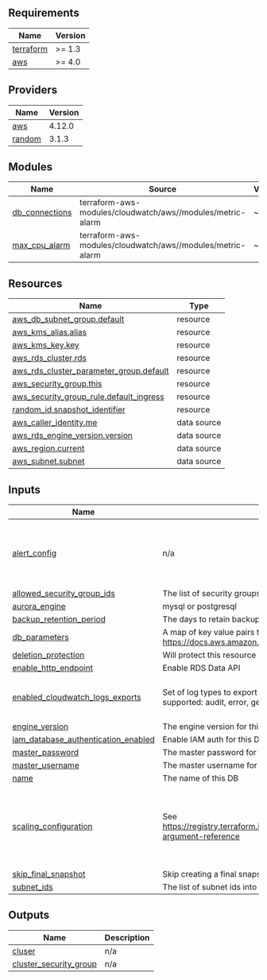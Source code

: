 ## Requirements

| Name | Version |
|------|---------|
| <a name="requirement_terraform"></a> [terraform](#requirement\_terraform) | >= 1.3 |
| <a name="requirement_aws"></a> [aws](#requirement\_aws) | >= 4.0 |

## Providers

| Name | Version |
|------|---------|
| <a name="provider_aws"></a> [aws](#provider\_aws) | 4.12.0 |
| <a name="provider_random"></a> [random](#provider\_random) | 3.1.3 |

## Modules

| Name | Source | Version |
|------|--------|---------|
| <a name="module_db_connections"></a> [db\_connections](#module\_db\_connections) | terraform-aws-modules/cloudwatch/aws//modules/metric-alarm | ~> 2.0 |
| <a name="module_max_cpu_alarm"></a> [max\_cpu\_alarm](#module\_max\_cpu\_alarm) | terraform-aws-modules/cloudwatch/aws//modules/metric-alarm | ~> 2.0 |

## Resources

| Name | Type |
|------|------|
| [aws_db_subnet_group.default](https://registry.terraform.io/providers/hashicorp/aws/latest/docs/resources/db_subnet_group) | resource |
| [aws_kms_alias.alias](https://registry.terraform.io/providers/hashicorp/aws/latest/docs/resources/kms_alias) | resource |
| [aws_kms_key.key](https://registry.terraform.io/providers/hashicorp/aws/latest/docs/resources/kms_key) | resource |
| [aws_rds_cluster.rds](https://registry.terraform.io/providers/hashicorp/aws/latest/docs/resources/rds_cluster) | resource |
| [aws_rds_cluster_parameter_group.default](https://registry.terraform.io/providers/hashicorp/aws/latest/docs/resources/rds_cluster_parameter_group) | resource |
| [aws_security_group.this](https://registry.terraform.io/providers/hashicorp/aws/latest/docs/resources/security_group) | resource |
| [aws_security_group_rule.default_ingress](https://registry.terraform.io/providers/hashicorp/aws/latest/docs/resources/security_group_rule) | resource |
| [random_id.snapshot_identifier](https://registry.terraform.io/providers/hashicorp/random/latest/docs/resources/id) | resource |
| [aws_caller_identity.me](https://registry.terraform.io/providers/hashicorp/aws/latest/docs/data-sources/caller_identity) | data source |
| [aws_rds_engine_version.version](https://registry.terraform.io/providers/hashicorp/aws/latest/docs/data-sources/rds_engine_version) | data source |
| [aws_region.current](https://registry.terraform.io/providers/hashicorp/aws/latest/docs/data-sources/region) | data source |
| [aws_subnet.subnet](https://registry.terraform.io/providers/hashicorp/aws/latest/docs/data-sources/subnet) | data source |

## Inputs

| Name | Description | Type | Default | Required |
|------|-------------|------|---------|:--------:|
| <a name="input_alert_config"></a> [alert\_config](#input\_alert\_config) | n/a | <pre>object({<br>    max_connections_pct     = number<br>    max_cpu_utilization_pct = number<br>    alert_topics            = optional(list(string))<br>  })</pre> | <pre>{<br>  "alert_topics": null,<br>  "max_connections_pct": 50,<br>  "max_cpu_utilization_pct": 50<br>}</pre> | no |
| <a name="input_allowed_security_group_ids"></a> [allowed\_security\_group\_ids](#input\_allowed\_security\_group\_ids) | The list of security groups allowed to access this instance | `list(string)` | n/a | yes |
| <a name="input_aurora_engine"></a> [aurora\_engine](#input\_aurora\_engine) | mysql or postgresql | `string` | n/a | yes |
| <a name="input_backup_retention_period"></a> [backup\_retention\_period](#input\_backup\_retention\_period) | The days to retain backups for. | `number` | `7` | no |
| <a name="input_db_parameters"></a> [db\_parameters](#input\_db\_parameters) | A map of key value pairs that will be created as a DB Parameter group: https://docs.aws.amazon.com/AmazonRDS/latest/UserGuide/USER_WorkingWithParamGroups.html | `map(string)` | `{}` | no |
| <a name="input_deletion_protection"></a> [deletion\_protection](#input\_deletion\_protection) | Will protect this resource against deletion | `bool` | `true` | no |
| <a name="input_enable_http_endpoint"></a> [enable\_http\_endpoint](#input\_enable\_http\_endpoint) | Enable RDS Data API | `bool` | `true` | no |
| <a name="input_enabled_cloudwatch_logs_exports"></a> [enabled\_cloudwatch\_logs\_exports](#input\_enabled\_cloudwatch\_logs\_exports) | Set of log types to export to cloudwatch. If omitted, no logs will be exported. The following log types are supported: audit, error, general, slowquery, postgresql | `set(string)` | <pre>[<br>  "error",<br>  "slowquery"<br>]</pre> | no |
| <a name="input_engine_version"></a> [engine\_version](#input\_engine\_version) | The engine version for this cluster. e.g. 13.6 | `string` | n/a | yes |
| <a name="input_iam_database_authentication_enabled"></a> [iam\_database\_authentication\_enabled](#input\_iam\_database\_authentication\_enabled) | Enable IAM auth for this DB | `bool` | `true` | no |
| <a name="input_master_password"></a> [master\_password](#input\_master\_password) | The master password for this instance | `string` | `null` | no |
| <a name="input_master_username"></a> [master\_username](#input\_master\_username) | The master username for this instance | `string` | `null` | no |
| <a name="input_name"></a> [name](#input\_name) | The name of this DB | `string` | n/a | yes |
| <a name="input_scaling_configuration"></a> [scaling\_configuration](#input\_scaling\_configuration) | See https://registry.terraform.io/providers/hashicorp/aws/latest/docs/resources/rds_cluster#scaling_configuration-argument-reference | <pre>object({<br>    auto_pause               = bool<br>    max_capacity             = number<br>    min_capacity             = number<br>    seconds_until_auto_pause = optional(number)<br>    timeout_action           = optional(string)<br>  })</pre> | n/a | yes |
| <a name="input_skip_final_snapshot"></a> [skip\_final\_snapshot](#input\_skip\_final\_snapshot) | Skip creating a final snapshot when this DB is deleted | `bool` | `false` | no |
| <a name="input_subnet_ids"></a> [subnet\_ids](#input\_subnet\_ids) | The list of subnet ids into which this DB will be deployed | `list(string)` | n/a | yes |

## Outputs

| Name | Description |
|------|-------------|
| <a name="output_cluser"></a> [cluser](#output\_cluser) | n/a |
| <a name="output_cluster_security_group"></a> [cluster\_security\_group](#output\_cluster\_security\_group) | n/a |
